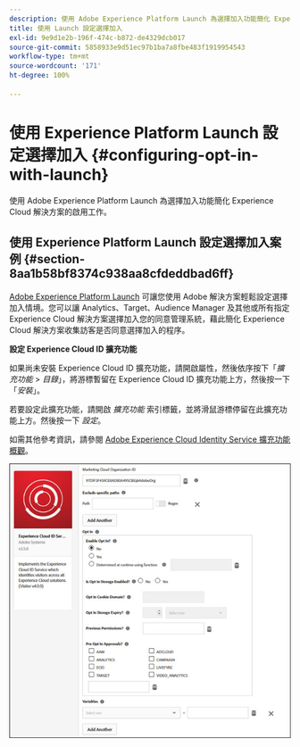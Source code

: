 ```yaml
---
description: 使用 Adobe Experience Platform Launch 為選擇加入功能簡化 Experience Cloud 解決方案的啟用工作。
title: 使用 Launch 設定選擇加入
exl-id: 9e9d1e2b-196f-474c-b872-de4329dcb017
source-git-commit: 5858933e9d51ec97b1ba7a8fbe483f1919954543
workflow-type: tm+mt
source-wordcount: '171'
ht-degree: 100%

---
```


# 使用 Experience Platform Launch 設定選擇加入 {#configuring-opt-in-with-launch}

使用 Adobe Experience Platform Launch 為選擇加入功能簡化 Experience Cloud 解決方案的啟用工作。

## 使用 Experience Platform Launch 設定選擇加入案例 {#section-8aa1b58bf8374c938aa8cfdeddbad6ff}

[Adobe Experience Platform Launch](https://experienceleague.adobe.com/docs/experience-platform/tags/home.html) 可讓您使用 Adobe 解決方案輕鬆設定選擇加入情境。您可以讓 Analytics、Target、Audience Manager 及其他或所有指定 Experience Cloud 解決方案選擇加入您的同意管理系統，藉此簡化 Experience Cloud 解決方案收集訪客是否同意選擇加入的程序。

**設定 Experience Cloud ID 擴充功能**

如果尚未安裝 Experience Cloud ID 擴充功能，請開啟屬性，然後依序按下「*擴充功能* > *目錄*」，將游標暫留在 Experience Cloud ID 擴充功能上方，然後按一下「*安裝*」。

若要設定此擴充功能，請開啟 *擴充功能* 索引標籤，並將滑鼠游標停留在此擴充功能上方。然後按一下 *設定*。

如需其他參考資訊，請參閱 [Adobe Experience Cloud Identity Service 擴充功能概觀](https://experienceleague.adobe.com/docs/experience-platform/tags/extensions/client/id-service/overview.html?lang=zh-Hant)。

![](assets/optin-launch.jpg)

